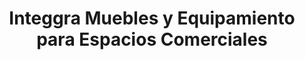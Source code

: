 ---
title: "Integgra Muebles y Equipamiento para Espacios Comerciales"
url: /santa-cruz-de-la-sierra/integgra-muebles-y-equipamiento-para-espacios-comerciales/
shop: muebles
---